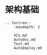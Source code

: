 # 架构基础

```eval_rst
.. toctree::
    :maxdepth: 2

    VCS.md
    Autodoc.md
    Test.md
    AutoDeploy.md
```






